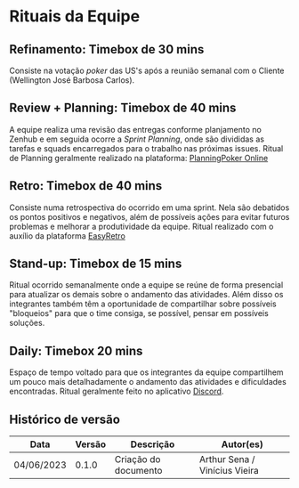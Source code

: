 # Rituais da Equipe

## Refinamento: Timebox de 30 mins 
Consiste na votação *poker* das US's após a reunião semanal com o Cliente (Wellington José Barbosa Carlos).

## Review + Planning: Timebox de 40 mins
A equipe realiza uma revisão das entregas conforme planjamento no Zenhub e em seguida ocorre a *Sprint Planning*, onde são divididas as tarefas e squads encarregados para o trabalho nas próximas issues. Ritual de Planning geralmente realizado na plataforma: [PlanningPoker Online](https://planningpokeronline.com/)

## Retro: Timebox de 40 mins
Consiste numa retrospectiva do ocorrido em uma sprint. Nela são debatidos os pontos positivos e negativos, além de possíveis ações para evitar futuros problemas e melhorar a produtividade da equipe. Ritual realizado com o auxílio da plataforma [EasyRetro](https://easyretro.io/)

## Stand-up: Timebox de 15 mins
Ritual ocorrido semanalmente onde a equipe se reúne de forma presencial para atualizar os demais sobre o andamento das atividades. Além disso os integrantes também têm a oportunidade de compartilhar sobre possíveis "bloqueios" para que o time consiga, se possível, pensar em possíveis soluções. 

## Daily: Timebox 20 mins
Espaço de tempo voltado para que os integrantes da equipe compartilhem um pouco mais detalhadamente o andamento das atividades e dificuldades encontradas. Ritual geralmente feito no aplicativo [Discord](https://discord.com/).

## Histórico de versão

| Data | Versão | Descrição | Autor(es) |
| ---- | ------ | --------- | --------- |
| 04/06/2023 | 0.1.0 | Criação do documento | Arthur Sena / Vinícius Vieira |